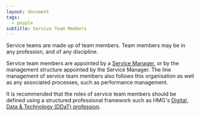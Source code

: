 ```yaml
---
layout: document
tags:
  - people
subtitle: Service Team Members
---
```


Service teams are made up of team members. Team members may be in any profession, and of any discipline.

Service team members are appointed by a [Service Manager](/osom-guide/service-managers), or by the management structure appointed by the Service Manager. The line management of service team members also follows this organisation as well as any associated processes, such as performance management.

It is recommended that the roles of service team members should be defined using a structured professional framework such as HMG's [Digital, Data & Technology (DDaT) profession](https://www.gov.uk/government/organisations/digital-data-and-technology-profession).
